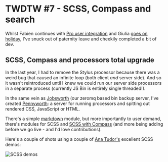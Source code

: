 # TWDTW #7 - SCSS, Compass and search

Whilst Fabien continues with [Pro user integration](/blog/twdtw-6-syncing-pro-accounts) and Giulia [goes on holiday](https://twitter.com/electric_g/status/460844432649355264), I've snuck out of paternity leave and cheekily completed a bit of dev. 

## SCSS, Compass and processors total upgrade

In the last year, I had to remove the Stylus processor because there was a weird bug that caused an infinite loop (both client *and* server side). And so it wasn't reintroduced until I knew we could run our server side processors in a separate process (currently JS Bin is entirely single threaded!).

In the same vein as [Jobsworth](/blog/twdtw-5-settings-dropbox-heartbleed#userbackups) (our zeromq based bin backup server, I've created [Pennyworth](https://github.com/jsbin/pennyworth): a server for running processors and spitting out rendered CSS, JavaScript or HTML.

There's a simple [markdown](https://github.com/jsbin/pennyworth/blob/master/targets/markdown/index.js) module, but more importantly to user demand, there's modules for SCSS and [SCSS with Compass](https://github.com/jsbin/pennyworth/blob/master/targets/sass-with-compass/index.js) (and more being adding before we go live - and I'd love contributions).

Here's a couple of shots using a couple of [Ana Tudor's](http://twitter.com/thebabydino) excellent SCSS demos:

![SCSS demos](/images/twdtw/7/scss.gif)

